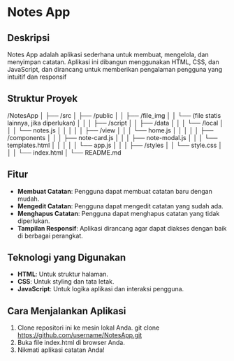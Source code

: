 # Notes App

## Deskripsi
Notes App adalah aplikasi sederhana untuk membuat, mengelola, dan menyimpan catatan. Aplikasi ini dibangun menggunakan HTML, CSS, dan JavaScript, dan dirancang untuk memberikan pengalaman pengguna yang intuitif dan responsif

## Struktur Proyek
/NotesApp
│
├── /src
│   ├── /public
│   │   ├── /file_img
│   │   └── (file statis lainnya, jika diperlukan)
│   │
│   ├── /script
│   │   ├── /data
│   │   │   └── /local
│   │   │        └── notes.js
│   │   │
│   │   ├── /view
│   │   │   └── home.js
│   │   │
│   │   ├── /components
│   │   │   ├── note-card.js
│   │   │   ├── note-modal.js
│   │   │   └── templates.html
│   │   │
│   │   └── app.js
│   │
│   ├── /styles
│   │   └── style.css
│   │
│   └── index.html
│
└── README.md

## Fitur
- **Membuat Catatan**: Pengguna dapat membuat catatan baru dengan mudah.
- **Mengedit Catatan**: Pengguna dapat mengedit catatan yang sudah ada.
- **Menghapus Catatan**: Pengguna dapat menghapus catatan yang tidak diperlukan.
- **Tampilan Responsif**: Aplikasi dirancang agar dapat diakses dengan baik di berbagai perangkat.

## Teknologi yang Digunakan
- **HTML**: Untuk struktur halaman.
- **CSS**: Untuk styling dan tata letak.
- **JavaScript**: Untuk logika aplikasi dan interaksi pengguna.

## Cara Menjalankan Aplikasi
1. Clone repositori ini ke mesin lokal Anda.
   git clone https://github.com/username/NotesApp.git
2. Buka file index.html di browser Anda.
3. Nikmati aplikasi catatan Anda!